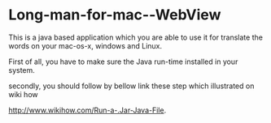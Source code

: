 # Long-man-for-mac--WebView
This is a java based application which you are able to use it for translate the words on your mac-os-x, windows and Linux. 

First of all, you have to make sure the Java run-time installed in your system. 

secondly, you should follow by bellow link these step which illustrated on wiki how 

http://www.wikihow.com/Run-a-.Jar-Java-File.


